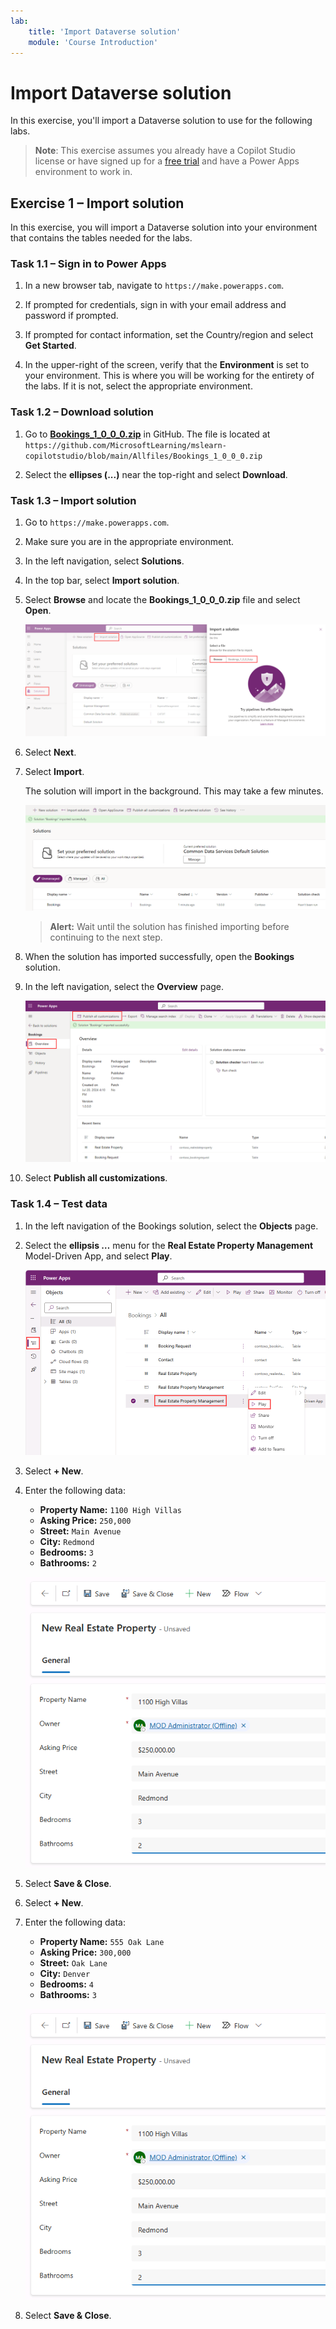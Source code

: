 ```yaml
---
lab:
    title: 'Import Dataverse solution'
    module: 'Course Introduction'
---
```


# Import Dataverse solution

In this exercise, you'll import a Dataverse solution to use for the following labs.

> **Note**: This exercise assumes you already have a Copilot Studio license or have signed up for a [free trial](https://go.microsoft.com/fwlink/p/?linkid=2252605) and have a Power Apps environment to work in.

## Exercise 1 – Import solution

In this exercise, you will import a Dataverse solution into your environment that contains the tables needed for the labs.

### Task 1.1 – Sign in to Power Apps

1. In a new browser tab, navigate to `https://make.powerapps.com`.

1. If prompted for credentials, sign in with your email address and password if prompted.

1. If prompted for contact information, set the Country/region and select **Get Started**.

1. In the upper-right of the screen, verify that the **Environment** is set to your environment. This is where you will be working for the entirety of the labs. If it is not, select the appropriate environment.

### Task 1.2 – Download solution

1. Go to [**Bookings_1_0_0_0.zip**](../../Allfiles/Bookings_1_0_0_0.zip) in GitHub. The file is located at `https://github.com/MicrosoftLearning/mslearn-copilotstudio/blob/main/Allfiles/Bookings_1_0_0_0.zip`

1. Select the **ellipses (...)** near the top-right and select **Download**.

### Task 1.3 – Import solution

1. Go to `https://make.powerapps.com`.

1. Make sure you are in the appropriate environment.

1. In the left navigation, select **Solutions**.

1. In the top bar, select **Import solution**.

1. Select **Browse** and locate the **Bookings_1_0_0_0.zip** file and select **Open**.

    ![Solution to import.](../media/solution-to-import.png)

1. Select **Next**.

1. Select **Import**.

    The solution will import in the background. This may take a few minutes.

    ![Solution imported.](../media/solution-imported.png)

    > **Alert:** Wait until the solution has finished importing before continuing to the next step.

1. When the solution has imported successfully, open the **Bookings** solution.

1. In the left navigation, select the **Overview** page.

    ![Solution Overview tab.](../media/solution-overview.png)

1. Select **Publish all customizations**.

### Task 1.4 – Test data

1. In the left navigation of the Bookings solution, select the **Objects** page.

1. Select the **ellipsis …** menu for the **Real Estate Property Management** Model-Driven App, and select **Play**.

    ![Overview.](../media/play-app.png)

1. Select **+ New**.

1. Enter the following data:

    - **Property Name:** `1100 High Villas`
    - **Asking Price:** `250,000`
    - **Street:** `Main Avenue`
    - **City:** `Redmond`
    - **Bedrooms:** `3`
    - **Bathrooms:** `2`

    ![Overview.](../media/add-record.png)

1. Select **Save & Close**.

1. Select **+ New**.

1. Enter the following data:

    - **Property Name:** `555 Oak Lane`
    - **Asking Price:** `300,000`
    - **Street:** `Oak Lane`
    - **City:** `Denver`
    - **Bedrooms:** `4`
    - **Bathrooms:** `3`

    ![Overview.](../media/add-record.png)

1. Select **Save & Close**.
